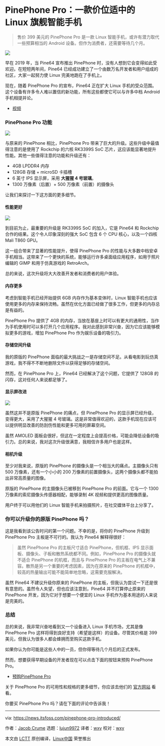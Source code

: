 [#]: subject: "PinePhone Pro is an Affordable Linux Flagship Smartphone That Could Replace Your Android"
[#]: via: "https://news.itsfoss.com/pinephone-pro-introduced/"
[#]: author: "Jacob Crume https://news.itsfoss.com/author/jacob/"
[#]: collector: "lujun9972"
[#]: translator: "wxy"
[#]: reviewer: "wxy"
[#]: publisher: "wxy"
[#]: url: "https://linux.cn/article-13901-1.html"

PinePhone Pro：一款价位适中的 Linux 旗舰智能手机
======

> 售价 399 美元的 PinePhone Pro 是一款 Linux 智能手机，或许有潜力取代一些预算相当的 Android 设备。但作为消费者，还需要等待几个月。

![](https://i2.wp.com/news.itsfoss.com/wp-content/uploads/2021/10/PinePhone-Pro-ft.png?w=1200&ssl=1)

早在 2019 年，当 Pine64 宣布推出 PinePhone 时，没有人想到它会变得如此受欢迎。在短短两年间，Pine64 已经成功建立了一个由数万名开发者和用户组成的社区，大家一起努力使 Linux 完美地跑在了手机上。

现在，随着 PinePhone Pro 的宣布，Pine64 正在扩大 Linux 手机的受众范围。这个设备有许多令人难以置信的新功能，所有这些都使它可以与许多中档 Android 手机相提并论。

- [视频](https://img.linux.net.cn/static/video/Meet%20the%20PinePhone%20Pro%20_%20PINE64-wP2-6Z74W44.mp4)

### PinePhone Pro 功能

![][1]

与原来的 PinePhone 相比，PinePhone Pro 带来了巨大的升级。这些升级中最值得注意的是使用了 Rockchip 的六核 RK3399S SoC 芯片，这应该能显著地提升性能。其他一些值得注意的功能和升级还有：

  * 4GB LPDDR4 内存
  * 128GB 存储 + microSD 卡插槽
  * 6 英寸 IPS 显示屏，采用 **大猩猩 4 号玻璃**。
  * 1300 万像素（后置）+ 500 万像素（前置）的摄像头

让我们来探讨一下这方面的更多细节。

#### 性能更好

![][2]

到目前为止，最重要的升级是 RK3399S SoC 的加入，它是 Pine64 和 Rockchip 合作的结果。这个令人印象深刻的强大 SoC 包含 6 个 CPU 核心，以及一个四核 Mali T860 GPU。

这一组合带来了显著的性能提升，使得 PinePhone Pro 的性能与大多数中档安卓手机相当。这带来了一个更快的系统，能够运行许多桌面级应用程序，如用于照片编辑的 GIMP 和用于仿真游戏的 RetroArch。

总的来说，这次升级将大大改善开发者和消费者的用户体验。

#### 内存更多

考虑到智能手机已经开始提供 6GB 内存作为基本变体时，Linux 智能手机也应该使用更多的内存来保持流畅。虽然在优化方面已经做了很多工作，但更多的内存总是有益的。

PinePhone Pro 提供了 4GB 的内存，当放在基座上时可以有更大的通用性，当作为手机使用时可以多打开几个应用程序。我对此感到非常兴奋，因为它应该能够模拟更多的游戏，增加 PinePhone Pro 作为娱乐设备的吸引力。

#### 存储空间升级

我的原版的 PinePhone 面临的最大挑战之一是存储空间不足。从看电影到玩仿真游戏，我不得不不断地删除文件以获得足够的存储空间。

然而，在 PinePhone Pro 上，Pine64 已经解决了这个问题，它提供了 128GB 的闪存，这对任何人来说都足够了。

#### 显示屏改进

![][4]

虽然这并不是原版 PinePhone 的痛点，但 PinePhone Pro 的显示屏已经升级，变得更大，采用了大猩猩 4 号玻璃。这是非常值得欢迎的，这款手机现在应该可以提供明显改善的防刮伤性能和更多可用的屏幕空间。

虽然 AMOLED 面板会很好，但这在一定程度上会提高价格，可能会降低设备的吸引力。总的来说，我对这次升级很满意，我相信许多用户也是这样。

#### 相机升级

至少对我来说，原版的 PinePhone 的摄像头是一个相当大的痛点。主摄像头只有 500 万像素，还有一个小小的 200 万像素的前置摄像头，这两个摄像头都不能拍出非常高质量的图像。

原版的 PinePhone 的主摄像头已被移到 PinePhone Pro 的前面。它与一个 1300 万像素的索尼摄像头传感器相配，能够录制 4K 视频和提供更高的图像质量。

用户终于可以用他们的 Linux 智能手机来拍摄照片，在社交媒体平台上分享了。

### 你可以升级你的原版 PinePhone 吗？

这是我看到该公告时问的第一个问题。不幸的是，将你的 PinePhone 升级到 PinePhone Pro 主板是不可行的。我认为 Pine64 解释得很好：

> 虽然 PinePhone Pro 的主板尺寸适合 PinePhone，但机框、IPS 显示面板、摄像头、子板和散热系统都不同。例如，PinePhone Pro 的摄像头就不适合 PinePhone 的机框，而且与 PinePhone Pro 的主板在电气上不兼容。散热是另一个重要的考虑因素，因为在原来的 PinePhone 的机框中，较高的热量输出可能不能简单地忽略，这需要克服解决。

虽然 Pine64 不建议升级你原来的 PinePhone 的主板，但我认为尝试一下还是很有意思的。虽然令人失望，但也应该注意到，Pine64 并不打算停止原来的 PinePhone 开发，因为它对于想要一个便宜的 Linux 手机作为基本用途的人来说是完美的。

### 总结

总的来说，我非常兴奋地看到又一个设备进入 Linux 手机市场，尤其是像 PinePhone Pro 这样将得到良好支持（希望是这样）的设备。尽管其价格是 399 美元，但我认为很多人都会蜂拥而至购买这款手机。

如果你认为你可能是这些人中的一员，但你得等待几个月后的正式发布。

然而，想要获得早期设备的开发者现在可以点击下面的按钮来预购 PinePhone Pro。

- [预购PinePhone Pro][6]

关于 PinePhone Pro 的可用性和规格的更多细节，你应该去他们的 [官方网站][5] 看看。

你要买 PinePhone Pro 吗？请在下面的评论中告诉我！

--------------------------------------------------------------------------------

via: https://news.itsfoss.com/pinephone-pro-introduced/

作者：[Jacob Crume][a]
选题：[lujun9972][b]
译者：[wxy](https://github.com/wxy)
校对：[wxy](https://github.com/wxy)

本文由 [LCTT](https://github.com/LCTT/TranslateProject) 原创编译，[Linux中国](https://linux.cn/) 荣誉推出

[a]: https://news.itsfoss.com/author/jacob/
[b]: https://github.com/lujun9972
[1]: https://i2.wp.com/news.itsfoss.com/wp-content/uploads/2021/10/pinephone-pro.png?w=1024&ssl=1
[2]: https://i0.wp.com/news.itsfoss.com/wp-content/uploads/2021/10/pinephoneProMainBoard.jpg?w=1024&ssl=1
[3]: https://i0.wp.com/i.ytimg.com/vi/pCxDcMdr_fo/hqdefault.jpg?w=780&ssl=1
[4]: https://i0.wp.com/news.itsfoss.com/wp-content/uploads/2021/10/PinePhonePro.png?w=465&ssl=1
[5]: https://www.pine64.org/pinephonepro/
[6]: https://preorder.pine64.org/
